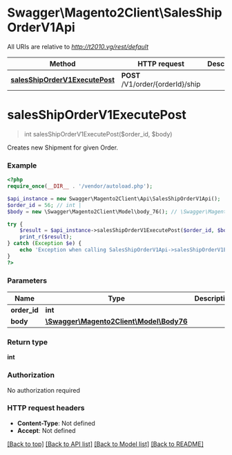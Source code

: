 # Swagger\Magento2Client\SalesShipOrderV1Api

All URIs are relative to *http://t2010.vg/rest/default*

Method | HTTP request | Description
------------- | ------------- | -------------
[**salesShipOrderV1ExecutePost**](SalesShipOrderV1Api.md#salesShipOrderV1ExecutePost) | **POST** /V1/order/{orderId}/ship | 


# **salesShipOrderV1ExecutePost**
> int salesShipOrderV1ExecutePost($order_id, $body)



Creates new Shipment for given Order.

### Example
```php
<?php
require_once(__DIR__ . '/vendor/autoload.php');

$api_instance = new Swagger\Magento2Client\Api\SalesShipOrderV1Api();
$order_id = 56; // int | 
$body = new \Swagger\Magento2Client\Model\body_76(); // \Swagger\Magento2Client\Model\Body76 | 

try {
    $result = $api_instance->salesShipOrderV1ExecutePost($order_id, $body);
    print_r($result);
} catch (Exception $e) {
    echo 'Exception when calling SalesShipOrderV1Api->salesShipOrderV1ExecutePost: ', $e->getMessage(), PHP_EOL;
}
?>
```

### Parameters

Name | Type | Description  | Notes
------------- | ------------- | ------------- | -------------
 **order_id** | **int**|  |
 **body** | [**\Swagger\Magento2Client\Model\Body76**](../Model/body_76.md)|  | [optional]

### Return type

**int**

### Authorization

No authorization required

### HTTP request headers

 - **Content-Type**: Not defined
 - **Accept**: Not defined

[[Back to top]](#) [[Back to API list]](../../README.md#documentation-for-api-endpoints) [[Back to Model list]](../../README.md#documentation-for-models) [[Back to README]](../../README.md)

